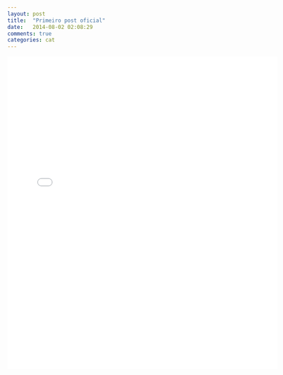 ```yaml
---
layout: post
title:  "Primeiro post oficial"
date:   2014-08-02 02:08:29
comments: true
categories: cat
---
```


<iframe src="//instagram.com/p/lAcPM8FfHv/embed/" width="612" height="710" frameborder="0" scrolling="no" allowtransparency="true"></iframe>